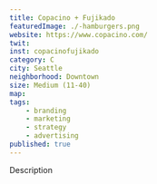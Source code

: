 ```yaml
---
title: Copacino + Fujikado
featuredImage: ./-hamburgers.png
website: https://www.copacino.com/
twit: 
inst: copacinofujikado
category: C
city: Seattle
neighborhood: Downtown
size: Medium (11-40)
map: 
tags:
    - branding
    - marketing
    - strategy
    - advertising
published: true
---
```


Description
